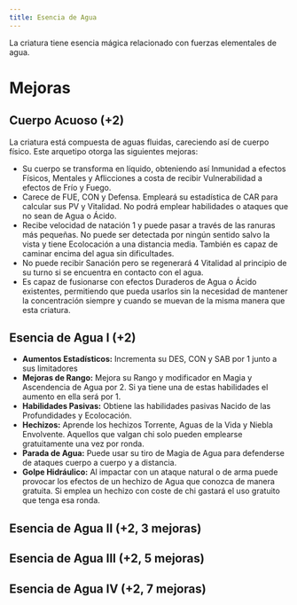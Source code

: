 ```yaml
---
title: Esencia de Agua
---
```


La criatura tiene esencia mágica relacionado con fuerzas elementales de agua.

# Mejoras

## Cuerpo Acuoso (+2)

La criatura está compuesta de aguas fluidas, careciendo así de cuerpo físico. Este arquetipo otorga las siguientes mejoras:

- Su cuerpo se transforma en líquido, obteniendo así Inmunidad a efectos Físicos, Mentales y Aflicciones a costa de recibir Vulnerabilidad a efectos de Frío y Fuego.
- Carece de FUE, CON y Defensa. Empleará su estadística de CAR para calcular sus PV y Vitalidad. No podrá emplear habilidades o ataques que no sean de Agua o Ácido.
- Recibe velocidad de natación 1 y puede pasar a través de las ranuras más pequeñas. No puede ser detectada por ningún sentido salvo la vista y tiene Ecolocación a una distancia media. También es capaz de caminar encima del agua sin dificultades.
- No puede recibir Sanación pero se regenerará 4 Vitalidad al principio de su turno si se encuentra en contacto con el agua.
- Es capaz de fusionarse con efectos Duraderos de Agua o Ácido existentes, permitiendo que pueda usarlos sin la necesidad de mantener la concentración siempre y cuando se muevan de la misma manera que esta criatura.

## Esencia de Agua I (+2)

- **Aumentos Estadísticos:** Incrementa su DES, CON y SAB por 1 junto a sus limitadores
- **Mejoras de Rango:** Mejora su Rango y modificador en Magia y Ascendencia de Agua por 2. Si ya tiene una de estas habilidades el aumento en ella será por 1. 
- **Habilidades Pasivas:** Obtiene las habilidades pasivas Nacido de las Profundidades y Ecolocación.
- **Hechizos:** Aprende los hechizos Torrente, Aguas de la Vida y Niebla Envolvente. Aquellos que valgan chi solo pueden emplearse gratuitamente una vez por ronda.
- **Parada de Agua:** Puede usar su tiro de Magia de Agua para defenderse de ataques cuerpo a cuerpo y a distancia.
- **Golpe Hidráulico:** Al impactar con un ataque natural o de arma puede provocar los efectos de un hechizo de Agua que conozca de manera gratuita. Si emplea un hechizo con coste de chi gastará el uso gratuito que tenga esa ronda.

## Esencia de Agua II (+2, 3 mejoras)

## Esencia de Agua III (+2, 5 mejoras)

## Esencia de Agua IV (+2, 7 mejoras)

